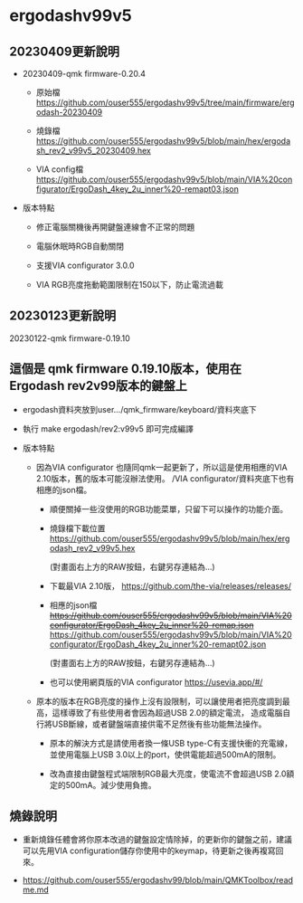 # ergodashv99v5

## 20230409更新說明

* 20230409-qmk firmware-0.20.4
  * 原始檔  
    https://github.com/ouser555/ergodashv99v5/tree/main/firmware/ergodash-20230409
    
  * 燒錄檔  
    https://github.com/ouser555/ergodashv99v5/blob/main/hex/ergodash_rev2_v99v5_20230409.hex
    
  * VIA config檔  
    https://github.com/ouser555/ergodashv99v5/blob/main/VIA%20configurator/ErgoDash_4key_2u_inner%20-remapt03.json
  
* 版本特點
  * 修正電腦關機後再開鍵盤連線會不正常的問題
  
  * 電腦休眠時RGB自動關閉
  
  * 支援VIA configurator 3.0.0
  
  * VIA RGB亮度拖動範圍限制在150以下，防止電流過載

## 20230123更新說明

20230122-qmk firmware-0.19.10  


## 這個是 qmk firmware 0.19.10版本，使用在Ergodash rev2v99版本的鍵盤上

* ergodash資料夾放到user.../qmk_firmware/keyboard/資料夾底下

* 執行 make ergodash/rev2:v99v5
  即可完成編譯
  
* 版本特點
  * 因為VIA configurator 也隨同qmk一起更新了，所以這是使用相應的VIA 2.10版本，舊的版本可能沒辦法使用。
    /VIA configurator/資料夾底下也有相應的json檔。
    
    * 順便關掉一些沒使用的RGB功能菜單，只留下可以操作的功能介面。
    
    * 燒錄檔下載位置
      https://github.com/ouser555/ergodashv99v5/blob/main/hex/ergodash_rev2_v99v5.hex
      
      (對畫面右上方的RAW按鈕，右鍵另存連結為...)
    
    * 下載最VIA 2.10版，
      https://github.com/the-via/releases/releases/
      
    * 相應的json檔  
      ~~https://github.com/ouser555/ergodashv99v5/blob/main/VIA%20configurator/ErgoDash_4key_2u_inner%20-remap.json~~ 
      https://github.com/ouser555/ergodashv99v5/blob/main/VIA%20configurator/ErgoDash_4key_2u_inner%20-remapt02.json
      
      (對畫面右上方的RAW按鈕，右鍵另存連結為...)
    
    * 也可以使用網頁版的VIA configurator
      https://usevia.app/#/    
    
  * 原本的版本在RGB亮度的操作上沒有設限制，可以讓使用者把亮度調到最高，這樣導致了有些使用者會因為超過USB 2.0的額定電流，
    造成電腦自行將USB斷線，或者鍵盤端直接供電不足然後有些功能無法操作。
    
    * 原本的解決方式是請使用者換一條USB type-C有支援快衝的充電線，並使用電腦上USB 3.0以上的port，使供電能超過500mA的限制。
      
    * 改為直接由鍵盤程式端限制RGB最大亮度，使電流不會超過USB 2.0額定的500mA。減少使用負擔。
    
    
    
## 燒錄說明

* 重新燒錄任體會將你原本改過的鍵盤設定情除掉，的更新你的鍵盤之前，建議可以先用VIA configuration儲存你使用中的keymap，待更新之後再複寫回來。

* https://github.com/ouser555/ergodashv99/blob/main/QMKToolbox/readme.md
    

    
  
  



